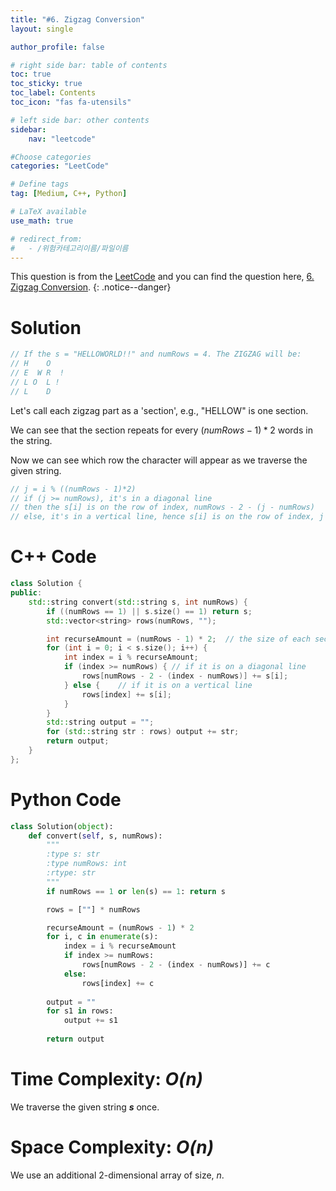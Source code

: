 ```yaml
---
title: "#6. Zigzag Conversion"
layout: single

author_profile: false

# right side bar: table of contents
toc: true
toc_sticky: true
toc_label: Contents
toc_icon: "fas fa-utensils"

# left side bar: other contents
sidebar:
    nav: "leetcode"

#Choose categories
categories: "LeetCode"

# Define tags
tag: [Medium, C++, Python]

# LaTeX available
use_math: true

# redirect_from:
#   - /위험카테고리이름/파일이름
---
```


This question is from the [LeetCode](https://leetcode.com) and you can find the question here, [6. Zigzag Conversion](https://leetcode.com/problems/zigzag-conversion/).
{: .notice--danger}

# Solution
~~~c
// If the s = "HELLOWORLD!!" and numRows = 4. The ZIGZAG will be:
// H    O
// E  W R  !
// L O  L !
// L    D
~~~

Let's call each zigzag part as a  'section', e.g., "HELLOW" is one section.

We can see that the section repeats for every $(numRows - 1)*2$ words in the string.

Now we can see which row the character will appear as we traverse the given string.

~~~c
// j = i % ((numRows - 1)*2)
// if (j >= numRows), it's in a diagonal line
// then the s[i] is on the row of index, numRows - 2 - (j - numRows)
// else, it's in a vertical line, hence s[i] is on the row of index, j
~~~

# C++ Code
```c++
class Solution {
public:
    std::string convert(std::string s, int numRows) {
        if ((numRows == 1) || s.size() == 1) return s;
        std::vector<string> rows(numRows, "");

        int recurseAmount = (numRows - 1) * 2;	// the size of each section
        for (int i = 0; i < s.size(); i++) {
            int index = i % recurseAmount;
            if (index >= numRows) {	// if it is on a diagonal line
                rows[numRows - 2 - (index - numRows)] += s[i];
            } else {	// if it is on a vertical line
                rows[index] += s[i];
            }
        }
        std::string output = "";
        for (std::string str : rows) output += str;
        return output;
    }
};
```

# Python Code
~~~python
class Solution(object):
    def convert(self, s, numRows):
        """
        :type s: str
        :type numRows: int
        :rtype: str
        """
        if numRows == 1 or len(s) == 1: return s

        rows = [""] * numRows

        recurseAmount = (numRows - 1) * 2
        for i, c in enumerate(s):
            index = i % recurseAmount
            if index >= numRows:
                rows[numRows - 2 - (index - numRows)] += c
            else:
                rows[index] += c
        
        output = ""
        for s1 in rows:
            output += s1
        
        return output
~~~

# Time Complexity: *$O(n)$*
We traverse the given string ***s*** once.

# Space Complexity: *$O(n)$*
We use an additional 2-dimensional array of size, $n$.
